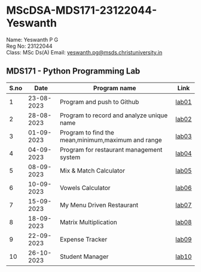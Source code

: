 # MScDSA-MDS171-23122044-Yeswanth
Name: Yeswanth P G    
Reg No: 23122044  
Class: MSc Ds(A)
Email: yeswanth.pg@msds.christuniversity.in


**MDS171 - Python Programming Lab**
---
|S.no|Date|Program name|Link
|----|----|------------|----------|
|1|23-08-2023|Program and push to Github|[lab01](https://github.com/Yeswanthpg/MScDSA-MDS171-23122044-Yeswanth/blob/70fad7a3a79b52809315a77d9549086ecbc112d2/lab1.py)|
|2|28-08-2023|Program to record and analyze unique name|[lab02](https://github.com/Yeswanthpg/MScDSA-MDS171-23122044-Yeswanth/blob/70fad7a3a79b52809315a77d9549086ecbc112d2/lab2.ipynb)|
|3|01-09-2023|Program to find the mean,minimum,maximum and range|[lab03](https://github.com/Yeswanthpg/MScDSA-MDS171-23122044-Yeswanth/blob/70fad7a3a79b52809315a77d9549086ecbc112d2/lab3.ipynb)|
|4|04-09-2023|Program for restaurant management system|[lab04](https://github.com/Yeswanthpg/MScDSA-MDS171-23122044-Yeswanth/blob/d2e4efef70580ee8624299cd9046f671ca2ce28c/lab4.ipynb)|
|5|08-09-2023|Mix & Match Calculator|[lab05](https://github.com/Yeswanthpg/MScDSA-MDS171-23122044-Yeswanth/tree/c2c8161d06f70c5c8e14c5d31e297c38463bf8a5/lab5)|
|6|10-09-2023|Vowels Calculator|[lab06](https://github.com/Yeswanthpg/MScDSA-MDS171-23122044-Yeswanth/blobc2c8161d06f70c5c8e14c5d31e297c38463bf8a5/lab6.ipynb)|
|7|15-09-2023|My Menu Driven Restaurant|[lab07](https://github.com/Yeswanthpg/MScDSA-MDS171-23122044-Yeswanth/blob/9aaf6628387beb24ec2c332366ab7eb91166eb62/lab7.ipynb)|
|8|18-09-2023|Matrix Multiplication|[lab08](https://github.com/Yeswanthpg/MScDSA-MDS171-23122044-Yeswanth/blob/c5c779fced8d032484c6e6ae4c3cda666084af81/lab8.ipynb)|
|9|22-09-2023|Expense Tracker|[lab09](https://github.com/Yeswanthpg/MScDSA-MDS171-23122044-Yeswanth/blob/e4e2451a0eeeb251856f29ecd2860ebe22af76a2/lab9.ipynb)|
|10|26-10-2023|Student Manager|[lab10](https://github.com/Yeswanthpg/MScDSA-MDS171-23122044-Yeswanth/blob/876e18eac86f1b73a9f8a9c89d769a1e3e9a931b/Lab/lab10.ipynb)|